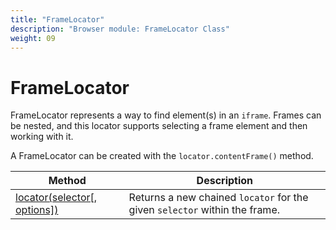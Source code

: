 ```yaml
---
title: "FrameLocator"
description: "Browser module: FrameLocator Class"
weight: 09
---
```


# FrameLocator

FrameLocator represents a way to find element(s) in an `iframe`. Frames can be nested, and this locator supports selecting a frame element and then working with it.

A FrameLocator can be created with the `locator.contentFrame()` method.

| Method                                                                                                                                                 | Description                                                                                                             |
| ------------------------------------------------------------------------------------------------------------------------------------------------------ | ----------------------------------------------------------------------------------------------------------------------- |
| [locator(selector[, options])](https://grafana.com/docs/k6/<K6_VERSION>/javascript-api/k6-browser/framelocator/locator)                             | Returns a new chained `locator` for the given `selector` within the frame.                                             |